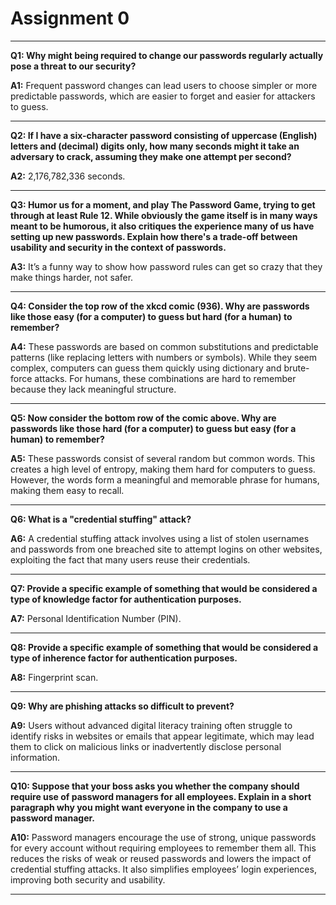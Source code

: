 # Assignment 0

---

**Q1: Why might being required to change our passwords regularly actually pose a threat to our security?**

**A1:** Frequent password changes can lead users to choose simpler or more predictable passwords, which are easier to forget and easier for attackers to guess.

---

**Q2: If I have a six-character password consisting of uppercase (English) letters and (decimal) digits only, how many seconds might it take an adversary to crack, assuming they make one attempt per second?**

**A2:** 2,176,782,336 seconds.

---

**Q3: Humor us for a moment, and play The Password Game, trying to get through at least Rule 12. While obviously the game itself is in many ways meant to be humorous, it also critiques the experience many of us have setting up new passwords. Explain how there's a trade-off between usability and security in the context of passwords.**

**A3:** It’s a funny way to show how password rules can get so crazy that they make things harder, not safer.

---

**Q4: Consider the top row of the xkcd comic (936). Why are passwords like those easy (for a computer) to guess but hard (for a human) to remember?**

**A4:** These passwords are based on common substitutions and predictable patterns (like replacing letters with numbers or symbols). While they seem complex, computers can guess them quickly using dictionary and brute-force attacks. For humans, these combinations are hard to remember because they lack meaningful structure.

---

**Q5: Now consider the bottom row of the comic above. Why are passwords like those hard (for a computer) to guess but easy (for a human) to remember?**

**A5:** These passwords consist of several random but common words. This creates a high level of entropy, making them hard for computers to guess. However, the words form a meaningful and memorable phrase for humans, making them easy to recall.

---
**Q6: What is a "credential stuffing" attack?**

**A6:** A credential stuffing attack involves using a list of stolen usernames and passwords from one breached site to attempt logins on other websites, exploiting the fact that many users reuse their credentials.

---

**Q7: Provide a specific example of something that would be considered a type of knowledge factor for authentication purposes.**

**A7:** Personal Identification Number (PIN).

---

**Q8: Provide a specific example of something that would be considered a type of inherence factor for authentication purposes.**

**A8:** Fingerprint scan.

---

**Q9: Why are phishing attacks so difficult to prevent?**

**A9:** Users without advanced digital literacy training often struggle to identify risks in websites or emails that appear legitimate, which may lead them to click on malicious links or inadvertently disclose personal information.

---

**Q10: Suppose that your boss asks you whether the company should require use of password managers for all employees. Explain in a short paragraph why you might want everyone in the company to use a password manager.**

**A10:** Password managers encourage the use of strong, unique passwords for every account without requiring employees to remember them all. This reduces the risks of weak or reused passwords and lowers the impact of credential stuffing attacks. It also simplifies employees’ login experiences, improving both security and usability.

---